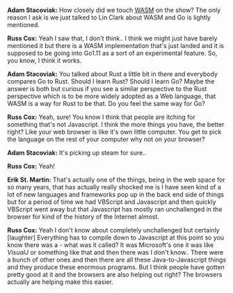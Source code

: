 **Adam Stacoviak:** How closely did we touch [WASM](http://webassembly.org/) on the show? The only reason I ask is we just talked to Lin Clark about WASM and Go is lightly mentioned.

**Russ Cox:** Yeah I saw that, I don't think.. I think we might just have barely mentioned it but there is a WASM implementation that's just landed and it is supposed to be going into Go1.11 as a sort of an experimental feature. So, you know, I think it works.

**Adam Stacoviak:** You talked about Rust a little bit in there and everybody compares Go to Rust. Should I learn Rust? Should I learn Go? Maybe the answer is both but curious if you see a similar perspective to the Rust perspective which is to be more widely adopted as a Web language, that WASM is a way for Rust to be that. Do you feel the same way for Go?

**Russ Cox:** Yeah, sure! You know I think that people are itching for something that's not Javascript. I think the more things you have, the better right? Like your web browser is like it's own little computer. You get to pick the language on the rest of your computer why not on your browser?

**Adam Stacoviak:** It's picking up steam for sure..

**Russ Cox:** Yeah!

**Erik St. Martin:** That's actually one of the things, being in the web space for so many years, that has actually really shocked me is I have seen kind of a lot of new languages and frameworks pop up in the back end side of things but for a period of time we had VBScript and Javascript and then quickly VBScript went away but that Javascript has mostly ran unchallenged in the browser for kind of the history of the Internet almost.

**Russ Cox:** Yeah I don't know about completely unchallenged but certainly \[laughter\]
Everything has to compile down to Javascript at this point so you know there was a - what was it called? It was Microsoft's one it was like _VisualJ_ or something like that and then there was I don't know.. There were a bunch of other ones and then there are all these Java-to-Javascript things and they produce these enormous programs. But I think people have gotten pretty good at it and the browsers are also helping out right? The browsers actually are helping make this easier.
